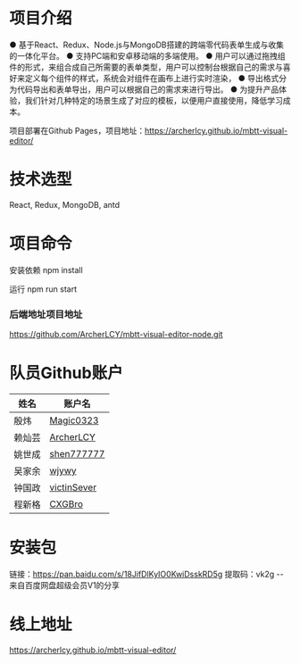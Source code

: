 # 项目介绍
● 基于React、Redux、Node.js与MongoDB搭建的跨端零代码表单生成与收集的一体化平台。
● 支持PC端和安卓移动端的多端使用。
● 用户可以通过拖拽组件的形式，来组合成自己所需要的表单类型，用户可以控制台根据自己的需求与喜好来定义每个组件的样式，系统会对组件在画布上进行实时渲染，
● 导出格式分为代码导出和表单导出，用户可以根据自己的需求来进行导出。
● 为提升产品体验，我们针对几种特定的场景生成了对应的模板，以便用户直接使用，降低学习成本。

项目部署在Github Pages，项目地址：https://archerlcy.github.io/mbtt-visual-editor/

# 技术选型
React, Redux, MongoDB, antd

# 项目命令

安装依赖
npm install

运行
npm run start

### 后端地址项目地址
https://github.com/ArcherLCY/mbtt-visual-editor-node.git

# 队员Github账户

| 姓名   | 账户名                                        |
| ------ | --------------------------------------------- |
| 殷炜   | [Magic0323](https://github.com/Magic0323)     |
| 赖灿芸 | [ArcherLCY](https://github.com/ArcherLCY)     |
| 姚世成 | [shen777777](https://github.com/shen777777)   |
| 吴家余 | [wjywy](https://github.com/wjywy)             |
| 钟国政 | [victinSever](https://github.com/victinSever) |
| 程新格 | [CXGBro](https://github.com/CXGBro)           |

# 安装包

链接：https://pan.baidu.com/s/18JifDlKyIO0KwiDsskRD5g 
提取码：vk2g 
--来自百度网盘超级会员V1的分享

# 线上地址
https://archerlcy.github.io/mbtt-visual-editor/
